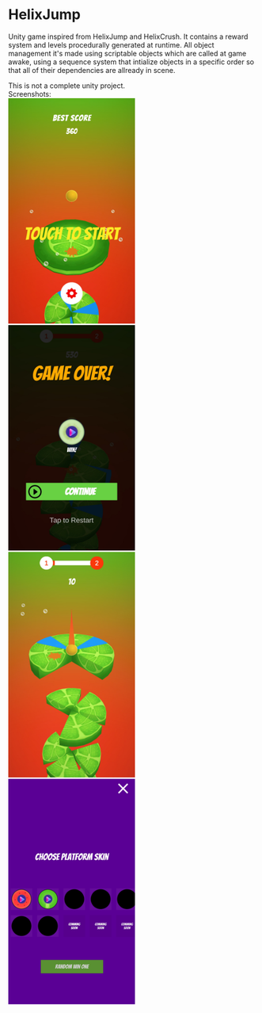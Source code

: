# HelixJump
Unity game inspired from HelixJump and HelixCrush.
It contains a reward system and levels procedurally generated at runtime.
All object management it's made using scriptable objects which are called at game awake, using a sequence system that intialize objects in a specific order so that all of their dependencies are allready in scene.

This is not a complete unity project.\
Screenshots:
\
<img src="https://github.com/marinvlad/HelixJump/blob/main/Screenshot_1%5B1%5D.jpg" width="256">
<img src="https://github.com/marinvlad/HelixJump/blob/main/Screenshot_2%5B1%5D.jpg" width="256">
<img src="https://github.com/marinvlad/HelixJump/blob/main/Screenshot_3%5B1%5D.jpg" width="256">
<img src="https://github.com/marinvlad/HelixJump/blob/main/Screenshot_20210307-211525%5B1%5D.jpg" width="256">

